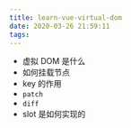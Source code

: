 ```yaml
---
title: learn-vue-virtual-dom
date: 2020-03-26 21:59:11
tags:
---
```


- 虚拟 DOM 是什么
- 如何挂载节点
- key 的作用
- `patch`
- `diff`
- slot 是如何实现的
